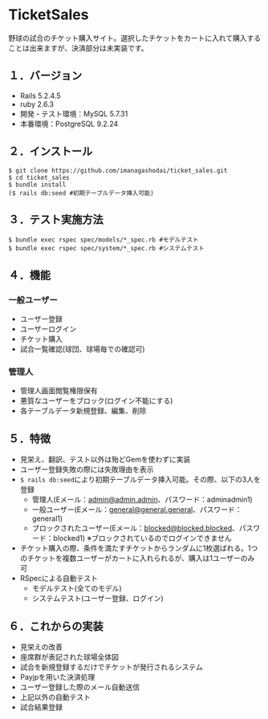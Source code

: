 # TicketSales
野球の試合のチケット購入サイト。選択したチケットをカートに入れて購入することは出来ますが、決済部分は未実装です。

## １．バージョン
* Rails 5.2.4.5
* ruby 2.6.3
* 開発・テスト環境：MySQL 5.7.31
* 本番環境：PostgreSQL 9.2.24

## ２．インストール
```
$ git clone https://github.com/imanagashodai/ticket_sales.git
$ cd ticket_sales
$ bundle install
($ rails db:seed #初期テーブルデータ挿入可能)
```

## ３．テスト実施方法
```
$ bundle exec rspec spec/models/*_spec.rb #モデルテスト
$ bundle exec rspec spec/system/*_spec.rb #システムテスト
```

## ４．機能
### 一般ユーザー
* ユーザー登録
* ユーザーログイン
* チケット購入
* 試合一覧確認(球団、球場毎での確認可)

### 管理人
* 管理人画面閲覧権限保有
* 悪質なユーザーをブロック(ログイン不能にする)
* 各テーブルデータ新規登録、編集、削除

## ５．特徴
* 見栄え、翻訳、テスト以外は殆どGemを使わずに実装
* ユーザー登録失敗の際には失敗理由を表示
* `$ rails db:seed`により初期テーブルデータ挿入可能。その際、以下の3人を登録
  * 管理人(Eメール：admin@admin.admin、パスワード：adminadmin1)
  * 一般ユーザー(Eメール：general@general.general、パスワード：general1)
  * ブロックされたユーザー(Eメール：blocked@blocked.blocked、パスワード：blocked1) ※ブロックされているのでログインできません
* チケット購入の際、条件を満たすチケットからランダムに1枚選ばれる。1つのチケットを複数ユーザーがカートに入れられるが、購入は1ユーザーのみ可
* RSpecによる自動テスト
  * モデルテスト(全てのモデル)
  * システムテスト(ユーザー登録、ログイン)

## ６．これからの実装
* 見栄えの改善
* 座席群が表記された球場全体図
* 試合を新規登録するだけでチケットが発行されるシステム
* Payjpを用いた決済処理
* ユーザー登録した際のメール自動送信
* 上記以外の自動テスト
* 試合結果登録
